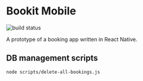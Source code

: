 # Bookit Mobile

![build status](https://concourse.buildit.tools/api/v1/teams/bookit-mobile/pipelines/bookit-mobile/badge "Build Status")

A prototype of a booking app written in React Native.

## DB management scripts
`node scripts/delete-all-bookings.js`
